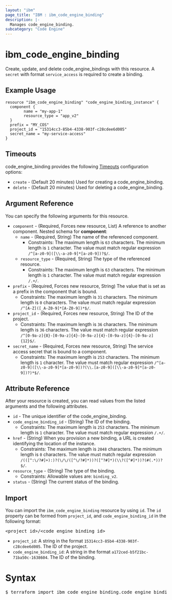 ```yaml
---
layout: "ibm"
page_title: "IBM : ibm_code_engine_binding"
description: |-
  Manages code_engine_binding.
subcategory: "Code Engine"
---
```


# ibm_code_engine_binding

Create, update, and delete code_engine_bindings with this resource. A `secret` with format `service_access` is required to create a binding.

## Example Usage

```hcl
resource "ibm_code_engine_binding" "code_engine_binding_instance" {
  component {
		name = "my-app-1"
		resource_type = "app_v2"
  }
  prefix = "MY_COS"
  project_id = "15314cc3-85b4-4338-903f-c28cdee6d005"
  secret_name = "my-service-access"
}
```

## Timeouts

code_engine_binding provides the following [Timeouts](https://www.terraform.io/docs/configuration/resources.html#timeouts) configuration options:

* `create` - (Default 20 minutes) Used for creating a code_engine_binding.
* `delete` - (Default 20 minutes) Used for deleting a code_engine_binding.

## Argument Reference

You can specify the following arguments for this resource.

* `component` - (Required, Forces new resource, List) A reference to another component.
Nested schema for **component**:
	* `name` - (Required, String) The name of the referenced component.
	  * Constraints: The maximum length is `63` characters. The minimum length is `1` character. The value must match regular expression `/^[a-z0-9]([\\-a-z0-9]*[a-z0-9])?$/`.
	* `resource_type` - (Required, String) The type of the referenced resource.
	  * Constraints: The maximum length is `63` characters. The minimum length is `1` character. The value must match regular expression `/.+/`.
* `prefix` - (Required, Forces new resource, String) The value that is set as a prefix in the component that is bound.
  * Constraints: The maximum length is `31` characters. The minimum length is `0` characters. The value must match regular expression `/^[A-Z]([_A-Z0-9]*[A-Z0-9])*$/`.
* `project_id` - (Required, Forces new resource, String) The ID of the project.
  * Constraints: The maximum length is `36` characters. The minimum length is `36` characters. The value must match regular expression `/^[0-9a-z]{8}-[0-9a-z]{4}-[0-9a-z]{4}-[0-9a-z]{4}-[0-9a-z]{12}$/`.
* `secret_name` - (Required, Forces new resource, String) The service access secret that is bound to a component.
  * Constraints: The maximum length is `253` characters. The minimum length is `1` character. The value must match regular expression `/^[a-z0-9]([\\-a-z0-9]*[a-z0-9])?(\\.[a-z0-9]([\\-a-z0-9]*[a-z0-9])?)*$/`.

## Attribute Reference

After your resource is created, you can read values from the listed arguments and the following attributes.

* `id` - The unique identifier of the code_engine_binding.
* `code_engine_binding_id` - (String) The ID of the binding.
  * Constraints: The maximum length is `253` characters. The minimum length is `1` character. The value must match regular expression `/.+/`.
* `href` - (String) When you provision a new binding,  a URL is created identifying the location of the instance.
  * Constraints: The maximum length is `2048` characters. The minimum length is `0` characters. The value must match regular expression `/(([^:\/?#]+):)?(\/\/([^\/?#]*))?([^?#]*)(\\?([^#]*))?(#(.*))?$/`.
* `resource_type` - (String) The type of the binding.
  * Constraints: Allowable values are: `binding_v2`.
* `status` - (String) The current status of the binding.


## Import

You can import the `ibm_code_engine_binding` resource by using `id`.
The `id` property can be formed from `project_id`, and `code_engine_binding_id` in the following format:

<pre>
&lt;project_id&gt;/&lt;code_engine_binding_id&gt;
</pre>
* `project_id`: A string in the format `15314cc3-85b4-4338-903f-c28cdee6d005`. The ID of the project.
* `code_engine_binding_id`: A string in the format `a172ced-b5f21bc-71ba50c-1638604`. The ID of the binding.

# Syntax
<pre>
$ terraform import ibm_code_engine_binding.code_engine_binding &lt;project_id&gt;/&lt;code_engine_binding_id&gt;
</pre>
